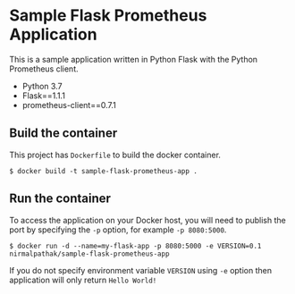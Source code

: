 # Sample Flask Prometheus Application

This is a sample application written in Python Flask with the Python Prometheus client.

- Python 3.7
- Flask==1.1.1
- prometheus-client==0.7.1

## Build the container

This project has `Dockerfile` to build the docker container.

```console
$ docker build -t sample-flask-prometheus-app .
```

## Run the container

To access the application on your Docker host, you will need to publish the port by specifying the `-p` option, for example `-p 8080:5000`.

```console
$ docker run -d --name=my-flask-app -p 8080:5000 -e VERSION=0.1  nirmalpathak/sample-flask-prometheus-app
```

If you do not specify environment variable `VERSION` using `-e` option then application will only return `Hello World!`
